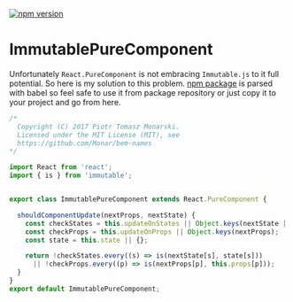 [![npm version](https://badge.fury.io/js/react-immutable-pure-component.svg)](https://badge.fury.io/js/react-immutable-pure-component)

# ImmutablePureComponent

Unfortunately `React.PureComponent` is not embracing `Immutable.js` to it full potential. So here is my solution to this problem.
[npm package](https://www.npmjs.com/package/react-immutable-pure-component) is
parsed with babel so feel safe to use it from package repository or just copy
it to your project and go from here.

```js
/*
  Copyright (C) 2017 Piotr Tomasz Monarski.
  Licensed under the MIT License (MIT), see
  https://github.com/Monar/bem-names
*/

import React from 'react';
import { is } from 'immutable';


export class ImmutablePureComponent extends React.PureComponent {

  shouldComponentUpdate(nextProps, nextState) {
    const checkStates = this.updateOnStates || Object.keys(nextState || {});
    const checkProps = this.updateOnProps || Object.keys(nextProps);
    const state = this.state || {};

    return !checkStates.every((s) => is(nextState[s], state[s]))
      || !checkProps.every((p) => is(nextProps[p], this.props[p]));
  }
}
export default ImmutablePureComponent;
```

